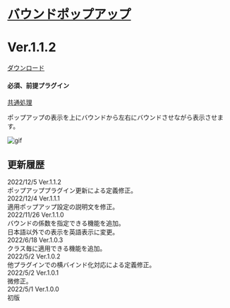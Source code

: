 # [バウンドポップアップ](https://raw.githubusercontent.com/nuun888/MZ/master/NUUN_LateralBoundPopUp.js)
# Ver.1.1.2
[ダウンロード](https://raw.githubusercontent.com/nuun888/MZ/master/NUUN_LateralBoundPopUp.js)  
#### 必須、前提プラグイン
[共通処理](https://github.com/nuun888/MZ/blob/master/README/Base.md)
 
ポップアップの表示を上にバウンドから左右にバウンドさせながら表示させます。 
 
![gif](img/LateralBoundPopUp.gif)  
 
## 更新履歴 
2022/12/5 Ver.1.1.2  
ポップアッププラグイン更新による定義修正。  
2022/12/4 Ver.1.1.1  
適用ポップアップ設定の説明文を修正。  
2022/11/26 Ver.1.1.0  
バウンドの係数を指定できる機能を追加。  
日本語以外での表示を英語表示に変更。  
2022/6/18 Ver.1.0.3  
クラス毎に適用できる機能を追加。  
2022/5/2 Ver.1.0.2  
他プラグインでの横バインド化対応による定義修正。  
2022/5/2 Ver.1.0.1  
微修正。  
2022/5/1 Ver.1.0.0  
初版  
